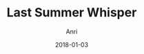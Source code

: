 ---
title: "Last Summer Whisper"
subtitle: "Anri"
customForwardUrl: "https://www.youtube.com/watch?v=e2d-Mau72Vw"
displayImg: "https://img.youtube.com/vi/e2d-Mau72Vw/0.jpg"
date: "2018-01-03"
newTab: true 
---